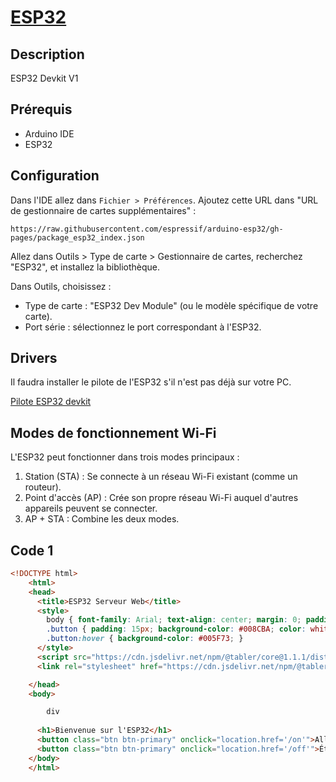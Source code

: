 # [ESP32](readme.md)

## Description

ESP32 Devkit V1

## Prérequis

* Arduino IDE
* ESP32

## Configuration

Dans l'IDE allez dans ```Fichier > Préférences```.
Ajoutez cette URL dans "URL de gestionnaire de cartes supplémentaires" :

```text
https://raw.githubusercontent.com/espressif/arduino-esp32/gh-pages/package_esp32_index.json
```

Allez dans Outils > Type de carte > Gestionnaire de cartes, recherchez "ESP32", et installez la bibliothèque.

Dans Outils, choisissez :

* Type de carte : "ESP32 Dev Module" (ou le modèle spécifique de votre carte).
* Port série : sélectionnez le port correspondant à l'ESP32.

## Drivers

Il faudra installer le pilote de l'ESP32 s'il n'est pas déjà sur votre PC.

[Pilote ESP32 devkit](https://www.silabs.com/developer-tools/usb-to-uart-bridge-vcp-drivers?tab=downloads)

## Modes de fonctionnement Wi-Fi

L'ESP32 peut fonctionner dans trois modes principaux :

1. Station (STA) : Se connecte à un réseau Wi-Fi existant (comme un routeur).
2. Point d'accès (AP) : Crée son propre réseau Wi-Fi auquel d'autres appareils peuvent se connecter.
3. AP + STA : Combine les deux modes.

## Code 1

```html
<!DOCTYPE html>
    <html>
    <head>
      <title>ESP32 Serveur Web</title>
      <style>
        body { font-family: Arial; text-align: center; margin: 0; padding: 0; }
        .button { padding: 15px; background-color: #008CBA; color: white; border: none; font-size: 16px; }
        .button:hover { background-color: #005F73; }
      </style>
      <script src="https://cdn.jsdelivr.net/npm/@tabler/core@1.1.1/dist/js/tabler.min.js"></script>
      <link rel="stylesheet" href="https://cdn.jsdelivr.net/npm/@tabler/core@1.1.1/dist/css/tabler.min.css" />

    </head>
    <body>

        div
      
      <h1>Bienvenue sur l'ESP32</h1>
      <button class="btn btn-primary" onclick="location.href='/on'">Allumer</button>
      <button class="btn btn-primary" onclick="location.href='/off'">Éteindre</button>
    </body>
    </html>
```